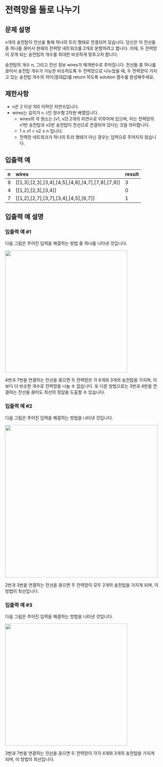 # 전력망을 둘로 나누기
## 문제 설명
n개의 송전탑이 전선을 통해 하나의 트리 형태로 연결되어 있습니다. 당신은 이 전선들 중 하나를 끊어서 현재의 전력망 네트워크를 2개로 분할하려고 합니다. 이때, 두 전력망이 갖게 되는 송전탑의 개수를 최대한 비슷하게 맞추고자 합니다.

송전탑의 개수 n, 그리고 전선 정보 wires가 매개변수로 주어집니다. 전선들 중 하나를 끊어서 송전탑 개수가 가능한 비슷하도록 두 전력망으로 나누었을 때, 두 전력망이 가지고 있는 송전탑 개수의 차이(절대값)를 return 하도록 solution 함수를 완성해주세요.

## 제한사항
+ n은 2 이상 100 이하인 자연수입니다. 
+ wires는 길이가 `n-1`인 정수형 2차원 배열입니다. 
  + wires의 각 원소는 [v1, v2] 2개의 자연수로 이루어져 있으며, 이는 전력망의 v1번 송전탑과 v2번 송전탑이 전선으로 연결되어 있다는 것을 의미합니다. 
  + 1 ≤ v1 < v2 ≤ n 입니다. 
  + 전력망 네트워크가 하나의 트리 형태가 아닌 경우는 입력으로 주어지지 않습니다.

## 입출력 예
|n |	wires|	result|
| :--- | :--- |:------|
|9	|[[1,3],[2,3],[3,4],[4,5],[4,6],[4,7],[7,8],[7,9]]	| 3     |
|4|	[[1,2],[2,3],[3,4]]	| 0     |
|7|	[[1,2],[2,7],[3,7],[3,4],[4,5],[6,7]]	| 1     |

## 입출력 예 설명
### 입출력 예 #1

다음 그림은 주어진 입력을 해결하는 방법 중 하나를 나타낸 것입니다.

<img src="https://velog.velcdn.com/images/kyunghwan1207/post/5f2ed051-b28e-4cdc-b0c7-1ca5a3bcf6eb/image.png" style="width: 400px"/>

4번과 7번을 연결하는 전선을 끊으면 두 전력망은 각 6개와 3개의 송전탑을 가지며, 이보다 더 비슷한 개수로 전력망을 나눌 수 없습니다.
또 다른 방법으로는 3번과 4번을 연결하는 전선을 끊어도 최선의 정답을 도출할 수 있습니다.
### 입출력 예 #2

다음 그림은 주어진 입력을 해결하는 방법을 나타낸 것입니다.

<img src="https://velog.velcdn.com/images/kyunghwan1207/post/19f8fcaf-5398-44a0-bd09-d1028c5a44f9/image.png" style="width: 500px"/>


2번과 3번을 연결하는 전선을 끊으면 두 전력망이 모두 2개의 송전탑을 가지게 되며, 이 방법이 최선입니다.
### 입출력 예 #3

다음 그림은 주어진 입력을 해결하는 방법을 나타낸 것입니다.

<img src="https://velog.velcdn.com/images/kyunghwan1207/post/4c4f050f-f4b1-43d4-a13d-023055d5f2f8/image.png" style="width: 400px"/>

3번과 7번을 연결하는 전선을 끊으면 두 전력망이 각각 4개와 3개의 송전탑을 가지게 되며, 이 방법이 최선입니다.

